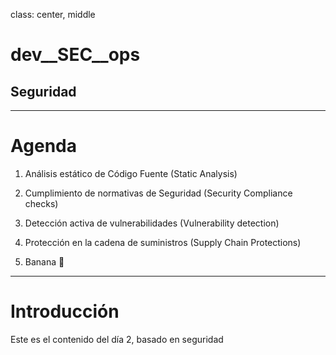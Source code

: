 class: center, middle

# dev__SEC__ops

## Seguridad

---

# Agenda

1. Análisis estático de Código Fuente (Static Analysis) 

2. Cumplimiento de normativas de Seguridad (Security Compliance checks) 

3. Detección activa de vulnerabilidades (Vulnerability detection) 

4. Protección en la cadena de suministros (Supply Chain Protections) 

5. Banana 🍌

---

# Introducción

Este es el contenido del día 2, basado en seguridad